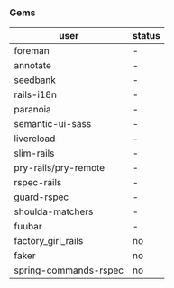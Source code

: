 


### Gems

user |status 
-----|------
foreman | - 
annotate | -  
seedbank | - 
rails-i18n| - 
paranoia | - 
semantic-ui-sass | -  
livereload| - 
slim-rails| - 
pry-rails/pry-remote | - 
rspec-rails | - 
guard-rspec | - 
shoulda-matchers| -  
fuubar  | - 
factory_girl_rails | no
faker | no
spring-commands-rspec | no
